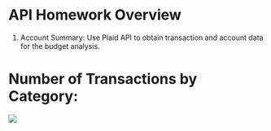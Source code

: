 # API Homework Overview
1. Account Summary: Use Plaid API to obtain transaction and account data for the budget analysis.
# Number of Transactions by Category:
![](.­/images/num_trans_category.png)
